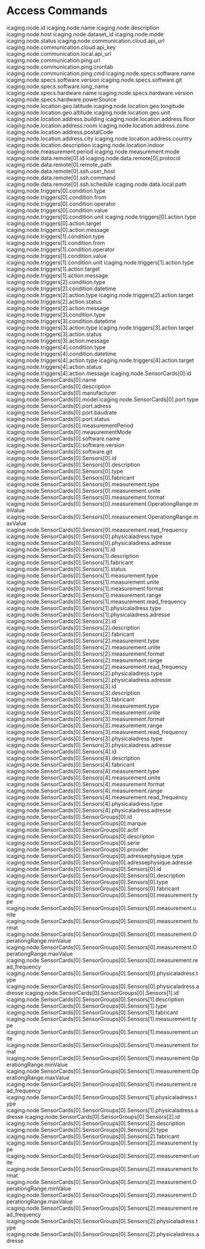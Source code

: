 Access Commands
==================================================
icaging.node.id
icaging.node.name
icaging.node.description
icaging.node.host
icaging.node.dataset_id
icaging.node.mode
icaging.node.status
icaging.node.communication.cloud.api_url
icaging.node.communication.cloud.api_key
icaging.node.communication.local.api_url
icaging.node.communication.ping.url
icaging.node.communication.ping.crontab
icaging.node.communication.ping.cmd
icaging.node.specs.software.name
icaging.node.specs.software.version
icaging.node.specs.software.git
icaging.node.specs.software.long_name
icaging.node.specs.hardware.name
icaging.node.specs.hardware.version
icaging.node.specs.hardware.powerSource
icaging.node.location.geo.latitude
icaging.node.location.geo.longitude
icaging.node.location.geo.altitude
icaging.node.location.geo.unit
icaging.node.location.address.building
icaging.node.location.address.floor
icaging.node.location.address.room
icaging.node.location.address.zone
icaging.node.location.address.postalCode
icaging.node.location.address.city
icaging.node.location.address.country
icaging.node.location.description
icaging.node.location.indoor
icaging.node.measurement.period
icaging.node.measurement.mode
icaging.node.data.remote[0].id
icaging.node.data.remote[0].protocol
icaging.node.data.remote[0].remote_path
icaging.node.data.remote[0].ssh.user_host
icaging.node.data.remote[0].ssh.command
icaging.node.data.remote[0].ssh.schedule
icaging.node.data.local.path
icaging.node.triggers[0].condition.type
icaging.node.triggers[0].condition.from
icaging.node.triggers[0].condition.operator
icaging.node.triggers[0].condition.value
icaging.node.triggers[0].condition.unit
icaging.node.triggers[0].action.type
icaging.node.triggers[0].action.target
icaging.node.triggers[0].action.message
icaging.node.triggers[1].condition.type
icaging.node.triggers[1].condition.from
icaging.node.triggers[1].condition.operator
icaging.node.triggers[1].condition.value
icaging.node.triggers[1].condition.unit
icaging.node.triggers[1].action.type
icaging.node.triggers[1].action.target
icaging.node.triggers[1].action.message
icaging.node.triggers[2].condition.type
icaging.node.triggers[2].condition.datetime
icaging.node.triggers[2].action.type
icaging.node.triggers[2].action.target
icaging.node.triggers[2].action.status
icaging.node.triggers[2].action.message
icaging.node.triggers[3].condition.type
icaging.node.triggers[3].condition.datetime
icaging.node.triggers[3].action.type
icaging.node.triggers[3].action.target
icaging.node.triggers[3].action.status
icaging.node.triggers[3].action.message
icaging.node.triggers[4].condition.type
icaging.node.triggers[4].condition.datetime
icaging.node.triggers[4].action.type
icaging.node.triggers[4].action.target
icaging.node.triggers[4].action.status
icaging.node.triggers[4].action.message
icaging.node.SensorCards[0].id
icaging.node.SensorCards[0].name
icaging.node.SensorCards[0].description
icaging.node.SensorCards[0].manufacturer
icaging.node.SensorCards[0].model
icaging.node.SensorCards[0].port.type
icaging.node.SensorCards[0].port.adress
icaging.node.SensorCards[0].port.baudrate
icaging.node.SensorCards[0].port.status
icaging.node.SensorCards[0].measurementPeriod
icaging.node.SensorCards[0].measurementMode
icaging.node.SensorCards[0].software.name
icaging.node.SensorCards[0].software.version
icaging.node.SensorCards[0].software.git
icaging.node.SensorCards[0].Sensors[0].id
icaging.node.SensorCards[0].Sensors[0].description
icaging.node.SensorCards[0].Sensors[0].type
icaging.node.SensorCards[0].Sensors[0].fabricant
icaging.node.SensorCards[0].Sensors[0].measurement.type
icaging.node.SensorCards[0].Sensors[0].measurement.unite
icaging.node.SensorCards[0].Sensors[0].measurement.format
icaging.node.SensorCards[0].Sensors[0].measurement.OperationgRange.minValue
icaging.node.SensorCards[0].Sensors[0].measurement.OperationgRange.maxValue
icaging.node.SensorCards[0].Sensors[0].measurement.read_frequency
icaging.node.SensorCards[0].Sensors[0].physicaladress.type
icaging.node.SensorCards[0].Sensors[0].physicaladress.adresse
icaging.node.SensorCards[0].Sensors[1].id
icaging.node.SensorCards[0].Sensors[1].description
icaging.node.SensorCards[0].Sensors[1].fabricant
icaging.node.SensorCards[0].Sensors[1].status
icaging.node.SensorCards[0].Sensors[1].measurement.type
icaging.node.SensorCards[0].Sensors[1].measurement.unite
icaging.node.SensorCards[0].Sensors[1].measurement.format
icaging.node.SensorCards[0].Sensors[1].measurement.range
icaging.node.SensorCards[0].Sensors[1].measurement.read_frequency
icaging.node.SensorCards[0].Sensors[1].physicaladress.type
icaging.node.SensorCards[0].Sensors[1].physicaladress.adresse
icaging.node.SensorCards[0].Sensors[2].id
icaging.node.SensorCards[0].Sensors[2].description
icaging.node.SensorCards[0].Sensors[2].fabricant
icaging.node.SensorCards[0].Sensors[2].measurement.type
icaging.node.SensorCards[0].Sensors[2].measurement.unite
icaging.node.SensorCards[0].Sensors[2].measurement.format
icaging.node.SensorCards[0].Sensors[2].measurement.range
icaging.node.SensorCards[0].Sensors[2].measurement.read_frequency
icaging.node.SensorCards[0].Sensors[2].physicaladress.type
icaging.node.SensorCards[0].Sensors[2].physicaladress.adresse
icaging.node.SensorCards[0].Sensors[3].id
icaging.node.SensorCards[0].Sensors[3].description
icaging.node.SensorCards[0].Sensors[3].fabricant
icaging.node.SensorCards[0].Sensors[3].measurement.type
icaging.node.SensorCards[0].Sensors[3].measurement.unite
icaging.node.SensorCards[0].Sensors[3].measurement.format
icaging.node.SensorCards[0].Sensors[3].measurement.range
icaging.node.SensorCards[0].Sensors[3].measurement.read_frequency
icaging.node.SensorCards[0].Sensors[3].physicaladress.type
icaging.node.SensorCards[0].Sensors[3].physicaladress.adresse
icaging.node.SensorCards[0].Sensors[4].id
icaging.node.SensorCards[0].Sensors[4].description
icaging.node.SensorCards[0].Sensors[4].fabricant
icaging.node.SensorCards[0].Sensors[4].measurement.type
icaging.node.SensorCards[0].Sensors[4].measurement.unite
icaging.node.SensorCards[0].Sensors[4].measurement.format
icaging.node.SensorCards[0].Sensors[4].measurement.range
icaging.node.SensorCards[0].Sensors[4].measurement.read_frequency
icaging.node.SensorCards[0].Sensors[4].physicaladress.type
icaging.node.SensorCards[0].Sensors[4].physicaladress.adresse
icaging.node.SensorCards[0].SensorGroups[0].id
icaging.node.SensorCards[0].SensorGroups[0].marque
icaging.node.SensorCards[0].SensorGroups[0].actif
icaging.node.SensorCards[0].SensorGroups[0].descripton
icaging.node.SensorCards[0].SensorGroups[0].serie
icaging.node.SensorCards[0].SensorGroups[0].provider
icaging.node.SensorCards[0].SensorGroups[0].adressephysique.type
icaging.node.SensorCards[0].SensorGroups[0].adressephysique.adresse
icaging.node.SensorCards[0].SensorGroups[0].Sensors[0].id
icaging.node.SensorCards[0].SensorGroups[0].Sensors[0].description
icaging.node.SensorCards[0].SensorGroups[0].Sensors[0].type
icaging.node.SensorCards[0].SensorGroups[0].Sensors[0].fabricant
icaging.node.SensorCards[0].SensorGroups[0].Sensors[0].measurement.type
icaging.node.SensorCards[0].SensorGroups[0].Sensors[0].measurement.unite
icaging.node.SensorCards[0].SensorGroups[0].Sensors[0].measurement.format
icaging.node.SensorCards[0].SensorGroups[0].Sensors[0].measurement.OperationgRange.minValue
icaging.node.SensorCards[0].SensorGroups[0].Sensors[0].measurement.OperationgRange.maxValue
icaging.node.SensorCards[0].SensorGroups[0].Sensors[0].measurement.read_frequency
icaging.node.SensorCards[0].SensorGroups[0].Sensors[0].physicaladress.type
icaging.node.SensorCards[0].SensorGroups[0].Sensors[0].physicaladress.adresse
icaging.node.SensorCards[0].SensorGroups[0].Sensors[1].id
icaging.node.SensorCards[0].SensorGroups[0].Sensors[1].description
icaging.node.SensorCards[0].SensorGroups[0].Sensors[1].type
icaging.node.SensorCards[0].SensorGroups[0].Sensors[1].fabricant
icaging.node.SensorCards[0].SensorGroups[0].Sensors[1].measurement.type
icaging.node.SensorCards[0].SensorGroups[0].Sensors[1].measurement.unite
icaging.node.SensorCards[0].SensorGroups[0].Sensors[1].measurement.format
icaging.node.SensorCards[0].SensorGroups[0].Sensors[1].measurement.OperationgRange.minValue
icaging.node.SensorCards[0].SensorGroups[0].Sensors[1].measurement.OperationgRange.maxValue
icaging.node.SensorCards[0].SensorGroups[0].Sensors[1].measurement.read_frequency
icaging.node.SensorCards[0].SensorGroups[0].Sensors[1].physicaladress.type
icaging.node.SensorCards[0].SensorGroups[0].Sensors[1].physicaladress.adresse
icaging.node.SensorCards[0].SensorGroups[0].Sensors[2].id
icaging.node.SensorCards[0].SensorGroups[0].Sensors[2].description
icaging.node.SensorCards[0].SensorGroups[0].Sensors[2].type
icaging.node.SensorCards[0].SensorGroups[0].Sensors[2].fabricant
icaging.node.SensorCards[0].SensorGroups[0].Sensors[2].measurement.type
icaging.node.SensorCards[0].SensorGroups[0].Sensors[2].measurement.unite
icaging.node.SensorCards[0].SensorGroups[0].Sensors[2].measurement.format
icaging.node.SensorCards[0].SensorGroups[0].Sensors[2].measurement.OperationgRange.minValue
icaging.node.SensorCards[0].SensorGroups[0].Sensors[2].measurement.OperationgRange.maxValue
icaging.node.SensorCards[0].SensorGroups[0].Sensors[2].measurement.read_frequency
icaging.node.SensorCards[0].SensorGroups[0].Sensors[2].physicaladress.type
icaging.node.SensorCards[0].SensorGroups[0].Sensors[2].physicaladress.adresse
